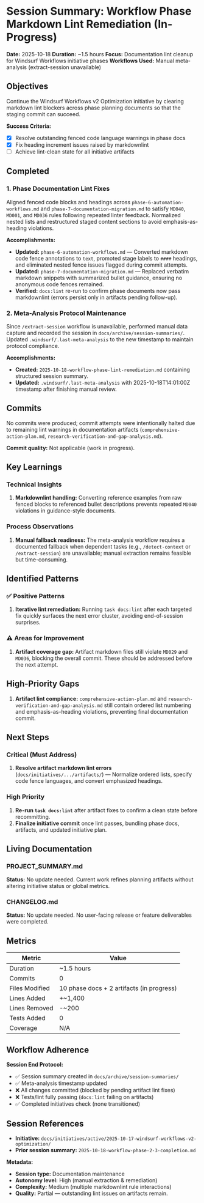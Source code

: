 # Session Summary: Workflow Phase Markdown Lint Remediation (In-Progress)

**Date:** 2025-10-18
**Duration:** ~1.5 hours
**Focus:** Documentation lint cleanup for Windsurf Workflows initiative phases
**Workflows Used:** Manual meta-analysis (extract-session unavailable)

## Objectives

Continue the Windsurf Workflows v2 Optimization initiative by clearing markdown lint blockers across phase planning documents so that the staging commit can succeed.

**Success Criteria:**
- [x] Resolve outstanding fenced code language warnings in phase docs
- [x] Fix heading increment issues raised by markdownlint
- [ ] Achieve lint-clean state for all initiative artifacts

## Completed

### 1. Phase Documentation Lint Fixes

Aligned fenced code blocks and headings across `phase-6-automation-workflows.md` and `phase-7-documentation-migration.md` to satisfy `MD040`, `MD001`, and `MD036` rules following repeated linter feedback. Normalized nested lists and restructured staged content sections to avoid emphasis-as-heading violations.

**Accomplishments:**
- **Updated:** `phase-6-automation-workflows.md` — Converted markdown code fence annotations to `text`, promoted stage labels to `####` headings, and eliminated nested fence issues flagged during commit attempts.
- **Updated:** `phase-7-documentation-migration.md` — Replaced verbatim markdown snippets with summarized bullet guidance, ensuring no anonymous code fences remained.
- **Verified:** `docs:lint` re-run to confirm phase documents now pass markdownlint (errors persist only in artifacts pending follow-up).

### 2. Meta-Analysis Protocol Maintenance

Since `/extract-session` workflow is unavailable, performed manual data capture and recorded the session in `docs/archive/session-summaries/`. Updated `.windsurf/.last-meta-analysis` to the new timestamp to maintain protocol compliance.

**Accomplishments:**
- **Created:** `2025-10-18-workflow-phase-lint-remediation.md` containing structured session summary.
- **Updated:** `.windsurf/.last-meta-analysis` with 2025-10-18T14:01:00Z timestamp after finishing manual review.

## Commits

No commits were produced; commit attempts were intentionally halted due to remaining lint warnings in documentation artifacts (`comprehensive-action-plan.md`, `research-verification-and-gap-analysis.md`).

**Commit quality:** Not applicable (work in progress).

## Key Learnings

### Technical Insights

1. **Markdownlint handling:** Converting reference examples from raw fenced blocks to referenced bullet descriptions prevents repeated `MD040` violations in guidance-style documents.

### Process Observations

1. **Manual fallback readiness:** The meta-analysis workflow requires a documented fallback when dependent tasks (e.g., `/detect-context` or `/extract-session`) are unavailable; manual extraction remains feasible but time-consuming.

## Identified Patterns

### ✅ Positive Patterns

1. **Iterative lint remediation:** Running `task docs:lint` after each targeted fix quickly surfaces the next error cluster, avoiding end-of-session surprises.

### ⚠️ Areas for Improvement

1. **Artifact coverage gap:** Artifact markdown files still violate `MD029` and `MD036`, blocking the overall commit. These should be addressed before the next attempt.

## High-Priority Gaps

1. **Artifact lint compliance:** `comprehensive-action-plan.md` and `research-verification-and-gap-analysis.md` still contain ordered list numbering and emphasis-as-heading violations, preventing final documentation commit.

## Next Steps

### Critical (Must Address)

1. **Resolve artifact markdown lint errors** (`docs/initiatives/.../artifacts/`) — Normalize ordered lists, specify code fence languages, and convert emphasized headings.

### High Priority

1. **Re-run `task docs:lint`** after artifact fixes to confirm a clean state before recommitting.
2. **Finalize initiative commit** once lint passes, bundling phase docs, artifacts, and updated initiative plan.

## Living Documentation

### PROJECT_SUMMARY.md

**Status:** No update needed. Current work refines planning artifacts without altering initiative status or global metrics.

### CHANGELOG.md

**Status:** No update needed. No user-facing release or feature deliverables were completed.

## Metrics

| Metric | Value |
|--------|-------|
| Duration | ~1.5 hours |
| Commits | 0 |
| Files Modified | 10 phase docs + 2 artifacts (in progress) |
| Lines Added | +~1,400 |
| Lines Removed | -~200 |
| Tests Added | 0 |
| Coverage | N/A |

## Workflow Adherence

**Session End Protocol:**
- ✅ Session summary created in `docs/archive/session-summaries/`
- ✅ Meta-analysis timestamp updated
- ❌ All changes committed (blocked by pending artifact lint fixes)
- ❌ Tests/lint fully passing (`docs:lint` failing on artifacts)
- ✅ Completed initiatives check (none transitioned)

## Session References

- **Initiative:** `docs/initiatives/active/2025-10-17-windsurf-workflows-v2-optimization/`
- **Prior session summary:** `2025-10-18-workflow-phase-2-3-completion.md`

**Metadata:**
- **Session type:** Documentation maintenance
- **Autonomy level:** High (manual extraction & remediation)
- **Complexity:** Medium (multiple markdownlint rule interactions)
- **Quality:** Partial — outstanding lint issues on artifacts remain.
